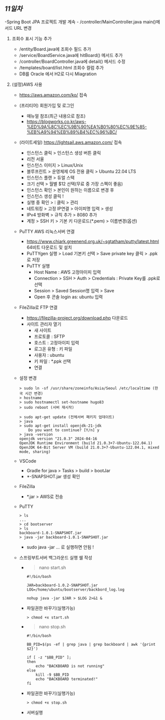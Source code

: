 ## ***11일차***
-Spring Boot JPA 프로젝트 개발 계속
    - /controller/MainController.java main()메서드 URL 변경
1. 조회수 표시 기능 추가
    - /entity/Board.java에 조회수 필드 추가
    - /service/BoardService.java에 hitBoard() 메서드 추가
    - /controller/BoardController.java에 detail() 메서드 수정
    - /templates/board/list.html 조회수 컬럼 추가
    - DB를 Oracle 에서 H2로 다시 Miagration


2. (설정)AWS 사용
    - https://aws.amazon.com/ko/ 접속
    - (프리티어) 회원가입 및 로그인
        - 매뉴얼 참조(최근 내용으로 참조)
        - https://blogworks.co.kr/aws-%ED%9A%8C%EC%9B%90%EA%B0%80%EC%9E%85-%EB%A9%94%EB%89%B4%EC%96%BC/
    - (라이트세일) https://lightsail.aws.amazon.com/ 접속
        - 인스턴스 클릭 > 인스턴스 생성 버튼 클릭
        - 리전 서울
        - 인스턴스 이미지 > Linux/Unix
        - 블루프린트 > 운영체제 OS 전용 클릭 > Ubuntu 22.04 LTS
        - 인스턴스 플랜 > 듀얼 스택
        - 크기 선택 > 월별 $12 선택(무료 중 가장 스펙이 좋음)
        - 인스턴스 확인 > 본인이 원하는 이름으로 변경 후 
        - 인스턴스 생성 클릭 !
        - 실행 중 확인 > ⁝ 클릭 > 관리
        - 네트워킹 > 고정 IP연결 > 아이피명 입력 > 생성 
        - IPv4 방화벽 > 규칙 추가 > 8080 추가
        - 계정 > SSH 키 > 기본 키 다운로드(*.pem) > 이름변경(옵션)

    - PuTTY AWS 리눅스서버 연결
        - https://www.chiark.greenend.org.uk/~sgtatham/putty/latest.html 64비트 다운로드 및 설치
        - PuTTYgen 실행 > Load 기본키 선택 > Save private key 클릭 > .ppk로 저장
        - PuTTY 실행 
            - Host Name : AWS 고정아이피 입력
            - Connection > SSH > Auth > Credentials : Private Key를 .ppk로 선택
            - Session > Saved Session명 입력 > Save
            - Open 후 콘솔 login as: ubuntu 입력

    - FileZilla로 FTP 연결
        - https://filezilla-project.org/download.php 다운로드
        - 사이트 관리자 열기
            - 새 사이트
            - 프로토콜 : SFTP
            - 호스트 : 고정아이피 입력
            - 로그온 유형 : 키 파일
            - 사용자 : ubuntu
            - 키 파일 : *.ppk 선택
            - 연결
    
    - 설정 변경
        ```shell
        > sudo ln -sf /usr/share/zoneinfo/Asia/Seoul /etc/localtime (한국 시간 변경)
        > hostname
        > sudo hostnamectl set-hostname hugo83
        > sudo reboot (서버 재시작)

        > sudo apt-get update (전체서버 패키지 업데이트)
        > java
        > sudo apt-get install openjdk-21-jdk
            Do you want to continue? [Y/n] y
        > java -version
        openjdk version "21.0.3" 2024-04-16
        OpenJDK Runtime Environment (build 21.0.3+7-Ubuntu-122.04.1)
        OpenJDK 64-Bit Server VM (build 21.0.3+7-Ubuntu-122.04.1, mixed mode, sharing)
        ```
    - VSCode
        - Gradle for java > Tasks > build > bootJar
        - *-SNAPSHOT.jar 생성 확인
    - FileZilla
        - *.jar > AWS로 전송

    - PuTTY 
        ```shell
        > ls 
        ...
        > cd bootserver
        > ls
        backboard-1.0.1-SNAPSHOT.jar
        > java -jar backboard-1.0.1-SNAPSHOT.jar 
        ```
        - sudo java -jar ... 로 실행하면 안됨 !

    - 스프링부트서버 백그라운드 실행 쉘 작성
        - > nano start.sh
            ```shell
            #!/bin/bash

            JAR=backboard-1.0.2-SNAPSHOT.jar
            LOG=/home/ubuntu/bootserver/backbord_log.log

            nohup java -jar $JAR > $LOG 2>&1 &
            ```
        - 파일권한 바꾸기(실행가능)
            ```shell
            > chmod +x start.sh
            ```

        - > nano stop.sh
            ```shell
            #!/bin/bash

            BB_PID=$(ps -ef | grep java | grep backboard | awk '{print $2}')

            if [ -z "$BB_PID" ];
            then
                echo "BACKBOARD is not running"
            else
                kill -9 $BB_PID
                echo "BACKBOARD terminated!"
            fi
            ```
        - 파일권한 바꾸기(실행가능)
            ```shell
            > chmod +x stop.sh
            ```
        
        - 서버실행
